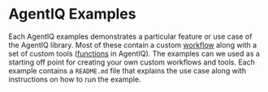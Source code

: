 <!--
SPDX-FileCopyrightText: Copyright (c) 2025, NVIDIA CORPORATION & AFFILIATES. All rights reserved.
SPDX-License-Identifier: Apache-2.0

Licensed under the Apache License, Version 2.0 (the "License");
you may not use this file except in compliance with the License.
You may obtain a copy of the License at

http://www.apache.org/licenses/LICENSE-2.0

Unless required by applicable law or agreed to in writing, software
distributed under the License is distributed on an "AS IS" BASIS,
WITHOUT WARRANTIES OR CONDITIONS OF ANY KIND, either express or implied.
See the License for the specific language governing permissions and
limitations under the License.
-->

# AgentIQ Examples

Each AgentIQ examples demonstrates a particular feature or use case of the AgentIQ library. Most of these contain a custom [workflow](../docs/source/guides/create-customize-workflows.md) along with a set of custom tools ([functions](../docs/source/concepts/functions.md) in AgentIQ). The examples can we used as a starting off point for creating your own custom workflows and tools. Each example contains a `README.md` file that explains the use case along with instructions on how to run the example.
